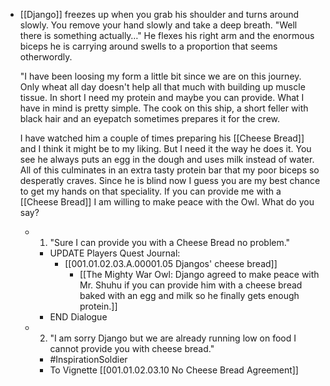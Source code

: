 - [[Django]] freezes up when you grab his shoulder and turns around slowly. You remove your hand slowly and take a deep breath. "Well there is something actually…" He flexes his right arm and the enormous biceps he is carrying around swells to a proportion that seems otherwordly. 
  
  "I have been loosing my form a little bit since we are on this journey. Only wheat all day doesn't help all that much with building up muscle tissue. In short I need my protein and maybe you can provide. What I have in mind is pretty simple. The cook on this ship, a short feller with black hair and an eyepatch sometimes prepares it for the crew. 
  
  I have watched him a couple of times preparing his [[Cheese Bread]] and I think it might be to my liking. But I need it the way he does it. You see he always puts an egg in the dough and uses milk instead of water. All of this culminates in an extra tasty protein bar that my poor biceps so desperatly craves. Since he is blind now I guess you are my best chance to get my hands on that speciality. If you can provide me with a [[Cheese Bread]] I am willing to make peace with the Owl. What do you say?
	- 1. "Sure I can provide you with a Cheese Bread no problem."
		- UPDATE Players Quest Journal:
			- [[001.01.02.03.A.00001.05 Djangos' cheese bread]]
				- [[The Mighty War Owl: Django agreed to make peace with Mr. Shuhu if you can provide him with a cheese bread baked with an egg and milk so he finally gets enough protein.]]
		- END Dialogue
	- 2. "I am sorry Django but we are already running low on food I cannot provide you with cheese bread."
		- #InspirationSoldier
		- To Vignette [[001.01.02.03.10 No Cheese Bread Agreement]]